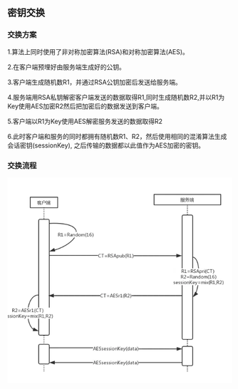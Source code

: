 ## 密钥交换
### 交换方案
1.算法上同时使用了非对称加密算法(RSA)和对称加密算法(AES)。

2.在客户端预埋好由服务端生成好的公钥。

3.客户端生成随机数R1，并通过RSA公钥加密后发送给服务端。

4.服务端用RSA私钥解密客户端发送的数据取得R1,同时生成随机数R2,并以R1为Key使用AES加密R2然后把加密后的数据发送到客户端。

5.客户端以R1为Key使用AES解密服务发送的数据取得R2

6.此时客户端和服务的同时都拥有随机数R1、R2，然后使用相同的混淆算法生成会话密钥(sessionKey), 之后传输的数据都以此值作为AES加密的密钥。

### 交换流程

<img src="images/5.JPG?raw=true" align=center />
